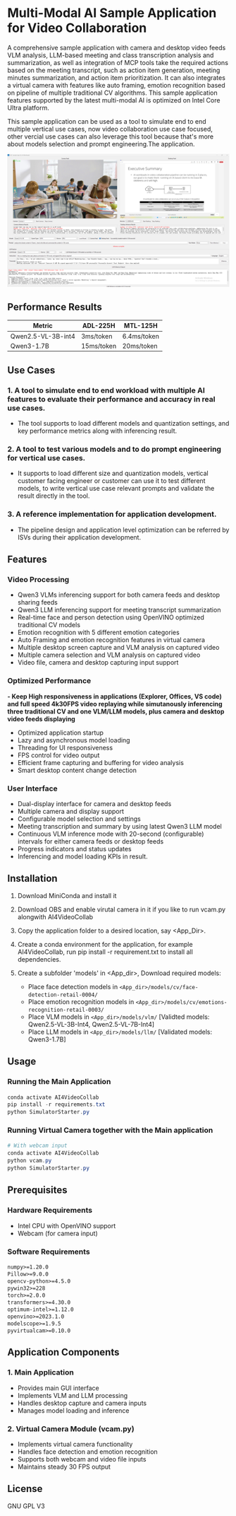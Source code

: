 # Multi-Modal AI Sample Application for Video Collaboration

A comprehensive sample application with camera and desktop video feeds VLM analysis, LLM-based meeting and class transcription analysis and summarization, as well as integration of MCP tools take the required actions based on the meeting transcript, such as action item generation, meeting minutes summarization, and action item prioritization. It can also integrates a virtual camera with features like auto framing, emotion recognition based on pipeline of multiple traditional CV algorithms. This sample application features supported by the latest multi-modal AI is optimized on Intel Core Ultra platform.


This sample application can be used as a tool to simulate end to end multiple vertical use cases, now video collaboration use case focused, other vercial use cases can also leverage this tool because that's more about models selection and prompt engineering.The application.


![Overall UI](App_UI.png)

## Performance Results
| Metric             | ADL-225H   | MTL-125H   |
| ------------------ | ---------- | ---------- |
| Qwen2.5-VL-3B-int4 | 3ms/token  | 6.4ms/token|
| Qwen3-1.7B         | 15ms/token | 20ms/token |


## Use Cases

### 1. A tool to simulate end to end workload with multiple AI features to evaluate their performance and accuracy in real use cases.

- The tool supports to load different models and quantization settings, and key performance metrics along with inferencing result.

### 2. A tool to test various models and to do prompt engineering for vertical use cases.
- It supports to load different size and quantization models, vertical customer facing engineer or customer can use it to test different models, to write vertical use case relevant prompts and validate the result directly in the tool.

### 3. A reference implementation for application development.
- The pipeline design and application level optimization can be referred by ISVs during their application development.


## Features

### Video Processing
- Qwen3 VLMs inferencing support for both camera feeds and desktop sharing feeds
- Qwen3 LLM inferencing support for meeting transcript summarization
- Real-time face and person detection using OpenVINO optimized traditional CV models
- Emotion recognition with 5 different emotion categories
- Auto Framing and emotion recognition features in virtual camera
- Multiple desktop screen capture and VLM analysis on captured video
- Multiple camera selection and VLM analysis on captured video
- Video file, camera and desktop capturing input support

### Optimized Performance
**- Keep High responsiveness in applications (Explorer, Offices, VS code) and full speed 4k30FPS video replaying while simutanously inferencing three traditional CV and one VLM/LLM models, plus camera and desktop video feeds displaying**
- Optimized application startup
- Lazy and asynchronous model loading
- Threading for UI responsiveness
- FPS control for video output
- Efficient frame capturing and buffering for video analysis
- Smart desktop content change detection

### User Interface
- Dual-display interface for camera and desktop feeds
- Multiple camera and display support
- Configurable model selection and settings
- Meeting transcription and summary by using latest Qwen3 LLM model
- Continuous VLM inference mode with 20-second (configurable) intervals for either camera feeds or desktop feeds
- Progress indicators and status updates
- Inferencing and model loading KPIs in result.




## Installation

1. Download MiniConda and install it
2. Download OBS and enable virutal camera in it if you like to run vcam.py alongwith AI4VideoCollab

3. Copy the application folder to a desired location, say <App_Dir>.

4. Create a conda environment for the application, for example AI4VideoCollab, run pip install -r requirement.txt to install all dependencies.

5. Create a subfolder 'models' in <App_dir>, Download required models:
   - Place face detection models in `<App_dir>/models/cv/face-detection-retail-0004/`
   - Place emotion recognition models in `<App_dir>/models/cv/emotions-recognition-retail-0003/`
   - Place VLM models in `<App_dir>/models/vlm/` [Validted models: Qwen2.5-VL-3B-Int4, Qwen2.5-VL-7B-Int4]
   - Place LLM models in `<App_dir>/models/llm/` [Validated models: Qwen3-1.7B]

## Usage

### Running the Main Application
```powershell
conda activate AI4VideoCollab
pip install -r requirements.txt
python SimulatorStarter.py
```

### Running Virtual Camera together with the Main application
```powershell
# With webcam input
conda activate AI4VideoCollab
python vcam.py
python SimulatorStarter.py
```

## Prerequisites

### Hardware Requirements
- Intel CPU with OpenVINO support
- Webcam (for camera input)

### Software Requirements
```
numpy>=1.20.0
Pillow>=9.0.0
opencv-python>=4.5.0
pywin32>=228
torch>=2.0.0
transformers>=4.30.0
optimum-intel>=1.12.0
openvino>=2023.1.0
modelscope>=1.9.5
pyvirtualcam>=0.10.0
```

## Application Components

### 1. Main Application 
- Provides main GUI interface
- Implements VLM and LLM processing
- Handles desktop capture and camera inputs
- Manages model loading and inference

### 2. Virtual Camera Module (vcam.py)
- Implements virtual camera functionality
- Handles face detection and emotion recognition
- Supports both webcam and video file inputs
- Maintains steady 30 FPS output


## License

GNU GPL V3

